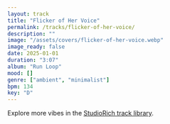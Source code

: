 ```yaml
---
layout: track
title: "Flicker of Her Voice"
permalink: /tracks/flicker-of-her-voice/
description: ""
image: "/assets/covers/flicker-of-her-voice.webp"
image_ready: false
date: 2025-01-01
duration: "3:07"
album: "Run Loop"
mood: []
genre: ["ambient", "minimalist"]
bpm: 134
key: "D"
---
```


Explore more vibes in the [StudioRich track library](/tracks/).
